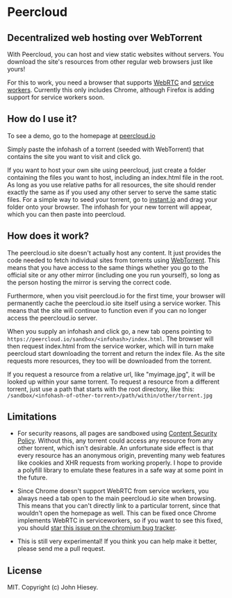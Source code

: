 # Peercloud

## Decentralized web hosting over WebTorrent

With Peercloud, you can host and view static websites without servers. You download the
site's resources from other regular web browsers just like yours!

For this to work, you need a
browser that supports [WebRTC](https://developer.mozilla.org/en-US/docs/Web/Guide/API/WebRTC) and
[service workers](https://developer.mozilla.org/en-US/docs/Web/API/Service_Worker_API). Currently
this only includes Chrome, although Firefox is adding support for service workers soon.

## How do I use it?

To see a demo, go to the homepage at [peercloud.io](https://peercloud.io)

Simply paste the infohash of a torrent (seeded with WebTorrent) that contains the site you want to
visit and click go.

If you want to host your own site using peercloud, just create a folder containing the files you
want to host, including an index.html file in the root. As long as you use relative paths for all
resources, the site should render exactly the same as if you used any other server to
serve the same static files. For a simple way to seed your torrent, go to
[instant.io](https://instant.io/) and drag your folder onto your browser. The infohash for your
new torrent will appear, which you can then paste into peercloud.

## How does it work?

The peercloud.io site doesn't actually host any content. It just provides the code needed to fetch
individual sites from torrents using [WebTorrent](https://webtorrent.io/). This means that you
have access to the same things whether you go to the official site or any other mirror (including
one you run yourself), so long as the person hosting the mirror is serving the correct code.

Furthermore, when you visit peercloud.io for the first time, your browser will permanently cache
the peercloud.io site itself using a service worker. This means that the site will continue to
function even if you can no longer access the peercloud.io server.

When you supply an infohash and click go, a new tab opens pointing to
`https://peercloud.io/sandbox/<infohash>/index.html`. The browser will then request index.html from
the service worker, which will in turn make peercloud start downloading the torrent and return
the index file. As the site requests more resources, they too will be downloaded from the torrent.

If you request a resource from a relative url, like "myimage.jpg", it will be looked up within your
same torrent. To request a resource from a different torrent, just use a path that starts with the
root directory, like this: `/sandbox/<infohash-of-other-torrent>/path/within/other/torrent.jpg`

## Limitations

* For security reasons, all pages are sandboxed using
[Content Security Policy](https://developer.mozilla.org/en-US/docs/Web/Security/CSP). Without this,
any torrent could access any resource from any other torrent, which isn't desirable. An unfortunate
side effect is that every resource has an anonymous origin, preventing many web features like
cookies and XHR requests from working properly. I hope to provide a polyfill library to emulate
these features in a safe way at some point in the future.

* Since Chrome doesn't support WebRTC from service workers, you always need a tab open to the main
peercloud.io site when browsing. This means that you can't directly link to a particular torrent,
since that wouldn't open the homepage as well. This can be fixed once Chrome implements WebRTC in
serviceworkers, so if you want to see this fixed, you should
[star this issue on the chromium bug tracker](https://code.google.com/p/chromium/issues/detail?id=302019).

* This is still very experimental! If you think you can help make it better, please send me a pull
request.

## License

MIT. Copyright (c) John Hiesey.

